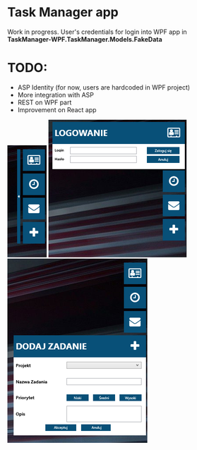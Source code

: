 # Task Manager app


Work in progress.
User's credentials for login into WPF app in **TaskManager-WPF.TaskManager.Models.FakeData**

# TODO:
- ASP Identity (for now, users are hardcoded in WPF project)
- More integration with ASP
- REST on WPF part
- Improvement on React app

![My image](https://github.com/michasacuer/TaskManager-edu/blob/master/TaskManager-wpf/1.PNG) ![My image](https://github.com/michasacuer/TaskManager-edu/blob/master/TaskManager-wpf/2.PNG) ![My image](https://github.com/michasacuer/TaskManager-edu/blob/master/TaskManager-wpf/3.PNG)
